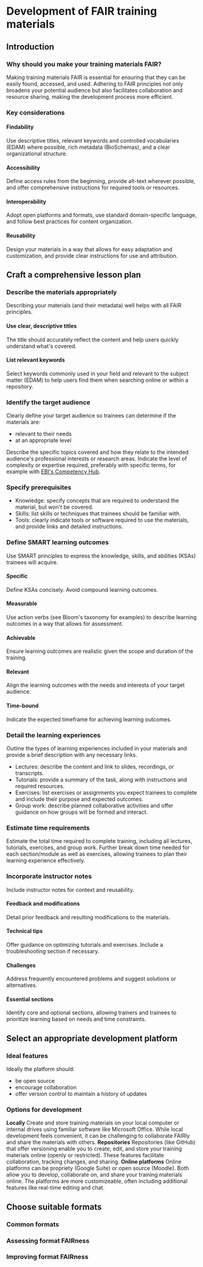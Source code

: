 # Development of FAIR training materials

## Introduction
### Why should you make your training materials FAIR?
Making training materials FAIR is essential for ensuring that they can be easily found, accessed, and used. Adhering to FAIR principles not only broadens your potential audience but also facilitates collaboration and resource sharing, making the development process more efficient.
### Key considerations
#### Findability
Use descriptive titles, relevant keywords and controlled vocabularies (EDAM) where possible, rich metadata (BioSchemas), and a clear organizational structure.
#### Accessibility
Define access rules from the beginning, provide alt-text wherever possible, and offer comprehensive instructions for required tools or resources.
#### Interoperability
Adopt open platforms and formats, use standard domain-specific language, and follow best practices for content organization.
#### Reusability
Design your materials in a way that allows for easy adaptation and customization, and provide clear instructions for use and attribution.
## Craft a comprehensive lesson plan
### Describe the materials appropriately
Describing your materials (and their metadata) well helps with all FAIR principles.
#### Use clear, descriptive titles
The title should accurately reflect the content and help users quickly understand what's covered.
#### List relevant keywords
Select keywords commonly used in your field and relevant to the subject matter (EDAM) to help users find them when searching online or within a repository.
### Identify the target audience
Clearly define your target audience so trainees can determine if the materials are:
- relevant to their needs
- at an appropriate level

Describe the specific topics covered and how they relate to the intended audience's professional interests or research areas. Indicate the level of complexity or expertise required, preferably with specific terms, for example with [EBI's Competency Hub](https://competency.ebi.ac.uk/develop-your-courses).
### Specify prerequisites
- Knowledge: specify concepts that are required to understand the material, but won't be covered.
- Skills: list skills or techniques that trainees should be familiar with.
- Tools: clearly indicate tools or software required to use the materials, and provide links and detailed instructions.
### Define SMART learning outcomes
Use SMART principles to express the knowledge, skills, and abilities (KSAs) trainees will acquire.
#### Specific
Define KSAs concisely. Avoid compound learning outcomes.
#### Measurable
Use action verbs (see Bloom's taxonomy for examples) to describe learning outcomes in a way that allows for assessment.
#### Achievable
Ensure learning outcomes are realistic given the scope and duration of the training.
#### Relevant
Align the learning outcomes with the needs and interests of your target audience.
#### Time-bound
Indicate the expected timeframe for achieving learning outcomes.
### Detail the learning experiences
Outline the types of learning experiences included in your materials and provide a brief description with any necessary links.

- Lectures: describe the content and link to slides, recordings, or transcripts.
- Tutorials: provide a summary of the task, along with instructions and required resources.
- Exercises: list exercises or assignments you expect trainees to complete and include their purpose and expected outcomes.
- Group work: describe planned collaborative activities and offer guidance on how groups will be formed and interact.
### Estimate time requirements
Estimate the total time required to complete training, including all lectures, tutorials, exercises, and group work. Further break down time needed for each section/module as well as exercises, allowing trainees to plan their learning experience effectively.
### Incorporate instructor notes
Include instructor notes for context and reusability.
#### Feedback and modifications
Detail prior feedback and resulting modifications to the materials.
#### Technical tips
Offer guidance on optimizing tutorials and exercises. Include a troubleshooting section if necessary.
#### Challenges
Address frequently encountered problems and suggest solutions or alternatives.
#### Essential sections
Identify core and optional sections, allowing trainers and trainees to prioritize learning based on needs and time constraints.
## Select an appropriate development platform
### Ideal features
Ideally the platform should:

- be open source
- encourage collaboration
- offer version control to maintain a history of updates
### Options for development
**Locally**
Create and store training materials on your local computer or internal drives using familiar software like Microsoft Office. While local development feels convenient, it can be challenging to collaborate FAIRly and share the materials with others.
**Repositories**
Repositories (like GitHub) that offer versioning enable you to create, edit, and store your training materials online (openly or restricted). These features facilitate collaboration, tracking changes, and sharing.
**Online platforms**
Online platforms can be propriety (Google Suite) or open source (Moodle). Both allow you to develop, collaborate on, and share your training materials online. The platforms are more customizeable, often including additional features like real-time editing and chat.
## Choose suitable formats
### Common formats
### Assessing format FAIRness
### Improving format FAIRness